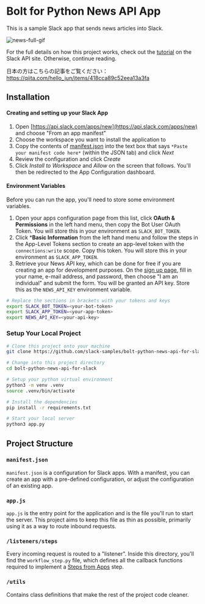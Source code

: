 # Bolt for Python News API App

This is a sample Slack app that sends news articles into Slack.

![news-full-gif](https://user-images.githubusercontent.com/1818355/182757792-53223931-7f8d-4543-a15e-5b7699283d18.gif)

For the full details on how this project works, check out the [tutorial](https://api.slack.com/tutorials/news-in-slack) on the Slack API site. Otherwise, continue reading.

日本の方はこちらの記事をご覧ください：https://qiita.com/hello_jun/items/418cca89c52eea13a3fa

## Installation

#### Creating and setting up your Slack App

1. Open [https://api.slack.com/apps/new](https://api.slack.com/apps/new) and choose "From an app manifest"
2. Choose the workspace you want to install the application to
3. Copy the contents of [manifest.json](./manifest.json) into the text box that says `*Paste your manifest code here*` (within the JSON tab) and click *Next*
4. Review the configuration and click *Create*
6. Click *Install to Workspace* and *Allow* on the screen that follows. You'll then be redirected to the App Configuration dashboard.

#### Environment Variables
Before you can run the app, you'll need to store some environment variables.

1. Open your apps configuration page from this list, click **OAuth & Permissions** in the left hand menu, then copy the Bot User OAuth Token. You will store this in your environment as `SLACK_BOT_TOKEN`.
2. Click ***Basic Information** from the left hand menu and follow the steps in the App-Level Tokens section to create an app-level token with the `connections:write` scope. Copy this token. You will store this in your environment as `SLACK_APP_TOKEN`.
3. Retrieve your News API key, which can be done for free if you are creating an app for development purposes. On the [sign up page](https://newsapi.org/register), fill in your name, e-mail address, and password, then choose "I am an individual" and submit the form. You will be granted an API key. Store this as the `NEWS_API_KEY` environment variable.

```zsh
# Replace the sections in brackets with your tokens and keys
export SLACK_BOT_TOKEN=<your-bot-token>
export SLACK_APP_TOKEN=<your-app-token>
export NEWS_API_KEY=<your-api-key>
```

### Setup Your Local Project
```zsh
# Clone this project onto your machine
git clone https://github.com/slack-samples/bolt-python-news-api-for-slack.git

# Change into this project directory
cd bolt-python-news-api-for-slack

# Setup your python virtual environment
python3 -m venv .venv
source .venv/bin/activate

# Install the dependencies
pip install -r requirements.txt

# Start your local server
python3 app.py
```


## Project Structure

### `manifest.json`

`manifest.json` is a configuration for Slack apps. With a manifest, you can create an app with a pre-defined configuration, or adjust the configuration of an existing app.

### `app.js`

`app.js` is the entry point for the application and is the file you'll run to start the server. This project aims to keep this file as thin as possible, primarily using it as a way to route inbound requests.

### `/listeners/steps`

Every incoming request is routed to a "listener". Inside this directory, you'll find the `workflow_step.py` file, which defines all the callback functions required to implement a [Steps from Apps](https://api.slack.com/workflows/steps) step. 

### `/utils`

Contains class definitions that make the rest of the project code cleaner.